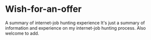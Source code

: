 # Wish-for-an-offer
A summary of internet-job hunting experience
It's just  a  summary of information and experience on my internet-job hunting process. Also welcome to add.
